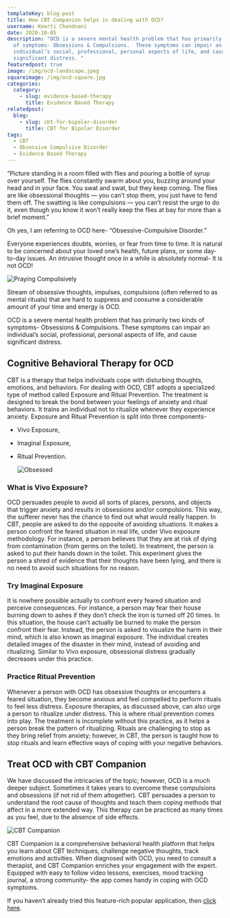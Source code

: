 ```yaml
---
templateKey: blog-post
title: How CBT Companion helps in dealing with OCD?
username: Keerti Chandnani
date: 2020-10-05
description: "OCD is a severe mental health problem that has primarily two kinds
  of symptoms- Obsessions & Compulsions.  These symptoms can impair an
  individual’s social, professional, personal aspects of life, and cause
  significant distress. "
featuredpost: true
image: /img/ocd-landscape.jpeg
squareimage: /img/ocd-square.jpg
categories:
  category:
    - slug: evidence-based-therapy
      title: Evidence Based Therapy
relatedpost:
  blog:
    - slug: cbt-for-bipolar-disorder
      title: CBT for Bipolar Disorder
tags:
  - CBT
  - Obsessive Compulsive Disorder
  - Evidence Based Therapy
---
```

<!--StartFragment-->

“Picture standing in a room filled with flies and pouring a bottle of syrup over yourself. The flies constantly swarm about you, buzzing around your head and in your face. You swat and swat, but they keep coming. The flies are like obsessional thoughts — you can’t stop them, you just have to fend them off. The swatting is like compulsions — you can’t resist the urge to do it, even though you know it won’t really keep the flies at bay for more than a brief moment.”

Oh yes, I am referring to OCD here- “Obsessive-Compulsive Disorder.”

Everyone experiences doubts, worries, or fear from time to time. It is natural to be concerned about your loved one’s health, future plans, or some day-to-day issues. An intrusive thought once in a while is absolutely normal- It is not OCD!

![Praying Compulisively ](/img/praying.jpg "Praying Compulisively ")

Stream of obsessive thoughts, impulses, compulsions (often referred to as mental rituals) that are hard to suppress and consume a considerable amount of your time and energy is OCD.

OCD is a severe mental health problem that has primarily two kinds of symptoms- Obsessions & Compulsions. These symptoms can impair an individual’s social, professional, personal aspects of life, and cause significant distress.

## Cognitive Behavioral Therapy for OCD

CBT is a therapy that helps individuals cope with disturbing thoughts, emotions, and behaviors. For dealing with OCD, CBT adopts a specialized type of method called Exposure and Ritual Prevention. The treatment is designed to break the bond between your feelings of anxiety and ritual behaviors. It trains an individual not to ritualize whenever they experience anxiety. Exposure and Ritual Prevention is split into three components-

* Vivo Exposure,
* Imaginal Exposure,
* Ritual Prevention.

  ![Obsessed](/img/obsessed.jpeg "Obsessed")

### What is Vivo Exposure?

OCD persuades people to avoid all sorts of places, persons, and objects that trigger anxiety and results in obsessions and/or compulsions. This way, the sufferer never has the chance to find out what would really happen. In CBT, people are asked to do the opposite of avoiding situations. It makes a person confront the feared situation in real life, under Vivo exposure methodology. For instance, a person believes that they are at risk of dying from contamination (from germs on the toilet). In treatment, the person is asked to put their hands down in the toilet. This experiment gives the person a shred of evidence that their thoughts have been lying, and there is no need to avoid such situations for no reason.

### Try Imaginal Exposure

It is nowhere possible actually to confront every feared situation and perceive consequences. For instance, a person may fear their house burning down to ashes if they don’t check the iron is turned off 20 times. In this situation, the house can’t actually be burned to make the person confront their fear. Instead, the person is asked to visualize the harm in their mind, which is also known as imaginal exposure. The individual creates detailed images of the disaster in their mind, instead of avoiding and ritualizing. Similar to Vivo exposure, obsessional distress gradually decreases under this practice.

### Practice Ritual Prevention

Whenever a person with OCD has obsessive thoughts or encounters a feared situation, they become anxious and feel compelled to perform rituals to feel less distress. Exposure therapies, as discussed above, can also urge a person to ritualize under distress. This is where ritual prevention comes into play. The treatment is incomplete without this practice, as it helps a person break the pattern of ritualizing. Rituals are challenging to stop as they bring relief from anxiety; however, in CBT, the person is taught how to stop rituals and learn effective ways of coping with your negative behaviors.

## Treat OCD with CBT Companion

We have discussed the intricacies of the topic; however, OCD is a much deeper subject. Sometimes it takes years to overcome these compulsions and obsessions (if not rid of them altogether). CBT persuades a person to understand the root cause of thoughts and teach them coping methods that affect in a more extended way. This therapy can be practiced as many times as you feel, due to the absence of side effects.

![CBT Companion](/img/cbt_companion_screen.png "CBT for OCD")

CBT Companion is a comprehensive behavioral health platform that helps you learn about CBT techniques, challenge negative thoughts, track emotions and activities. When diagnosed with OCD, you need to consult a therapist, and CBT Companion enriches your engagement with the expert. Equipped with easy to follow video lessons, exercises, mood tracking journal, a strong community- the app comes handy in coping with OCD symptoms.

If you haven’t already tried this feature-rich popular application, then [click here](https://www.swasth.co/cbt-companion/).





<!--EndFragment-->
